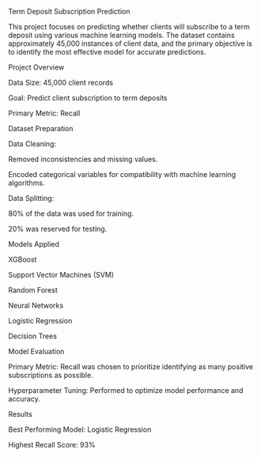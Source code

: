 Term Deposit Subscription Prediction

This project focuses on predicting whether clients will subscribe to a term deposit using various machine learning models. The dataset contains approximately 45,000 instances of client data, and the primary objective is to identify the most effective model for accurate predictions.

Project Overview

Data Size: 45,000 client records

Goal: Predict client subscription to term deposits

Primary Metric: Recall

Dataset Preparation

Data Cleaning:

Removed inconsistencies and missing values.

Encoded categorical variables for compatibility with machine learning algorithms.

Data Splitting:

80% of the data was used for training.

20% was reserved for testing.

Models Applied

XGBoost

Support Vector Machines (SVM)

Random Forest

Neural Networks

Logistic Regression

Decision Trees

Model Evaluation

Primary Metric: Recall was chosen to prioritize identifying as many positive subscriptions as possible.

Hyperparameter Tuning: Performed to optimize model performance and accuracy.

Results

Best Performing Model: Logistic Regression

Highest Recall Score: 93%
